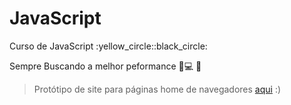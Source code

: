 # JavaScript

 <p>Curso de JavaScript	:yellow_circle::black_circle:</p>

 Sempre Buscando a melhor peformance :ledger::computer: :iphone:

>Protótipo de site para páginas home de navegadores <a href="https://ezequiellsantos.github.io/javaScript/desafios/d015" target="_blank">aqui</a> :)

<!--<p><a href="https://ezequiellsantos.github.io/JavaScript/exercicios/moduloA/ex001/ex001.html" target="_blank">Executar Ex001</a></p>

 Este Curso foi Ensinado pelo <a href="https://www.cursoemvideo.com/" target="_blank">Curso em Vídeo</a>:beginner: -->
 
<!--  <p><a href="https://ezequiellsantos.github.io/JavaScript/exercicios/moduloC/ex009/index.html">Acessar Site Day</a></p> -->
